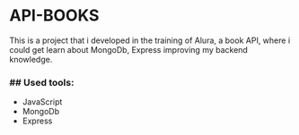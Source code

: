 # API-BOOKS

This is a project that i developed in the training of Alura, a book API, where i could get learn about MongoDb, Express improving my backend knowledge.

<h3>## Used tools:</h3>
<ul>
<li>JavaScript</li>
<li>MongoDb</li>
<li>Express</li>
</ul>

